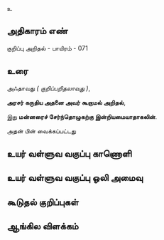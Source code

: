 உ


## அதிகாரம் எண்

குறிப்பு அறிதல் - பாயிரம் - 071 	
## உரை

அஃதாவது _( குறிப்பறிதலாவது )_,  

**அரசர் கருதிய அதனை அவர் கூறாமல் அறிதல்**,  

இது **மன்னரைச் சேர்ந்தொழுகற்கு இன்றியமையாதாகலின்**.  

அதன் பின் வைக்கப்பட்டது

## உயர் வள்ளுவ வகுப்பு காணொளி


## உயர் வள்ளுவ வகுப்பு ஒலி அமைவு 


## கூடுதல் குறிப்புகள்


## ஆங்கில விளக்கம்

